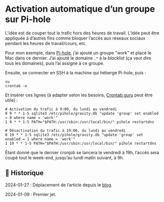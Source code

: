 # Activation automatique d’un groupe sur Pi-hole

L’idée est de couper tout le trafic hors des heures de travail.
L’idée peut être appliquée à d’autres fins comme bloquer l’accès aux réseaux sociaux pendant les heures de travail/cours, etc.

Pour mon exemple, dans [Pi-hole](https://pi-hole.net), j’ai ajouté un groupe "work" et placé le Mac dans ce dernier.
J’ai ajouté le domaine `.*` à la *blacklist* (ça veut dire tous les domaines), puis l’ai assigné à ce groupe.

Ensuite, se connecter en SSH à la machine qui héberge Pi-hole, puis :

```{code-block} shell
su
crontab -e
```

Et insérer ces lignes (à adapter selon les besoins, [Crontab.guru](https://crontab.guru) peut être utile) :

```{code-block} shell
# Activation du trafic à 9:00, du lundi au vendredi
0 9 * * 1-5 sqlite3 /etc/pihole/gravity.db "update 'group' set enabled = 0 where name = 'work'"
1 9 * * 1-5 PATH="$PATH:/usr/sbin:/usr/local/bin/" pihole restartdns

# Désactivation du trafic à 19:00, du lundi au vendredi
0 19 * * 1-5 sqlite3 /etc/pihole/gravity.db "update 'group' set enabled = 1 where name = 'work'"
1 19 * * 1-5 PATH="$PATH:/usr/sbin:/usr/local/bin/" pihole restartdns
```

Étant donné que le dernier cronjob se lancera le vendredi à 19h, l’accès sera coupé tout le week-end, jusqu’au lundi matin suivant, à 9h.

## 📜 Historique

2024-01-27
: Déplacement de l’article depuis le [blog](https://www.tiger-222.fr/?d=2024/01/09/00/32/31-activation-automatique-dun-groupe-sur-pi-hole).

2024-01-09
: Premier jet.
